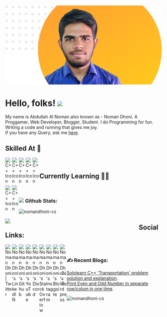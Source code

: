 [![Header](https://raw.githubusercontent.com/nomandhoni-cs/nomandhoni-cs/master/banner/profile.png "Header")](https://dailynoman.blogspot.com/p/contact.html)

# Hello, folks! <img src="https://raw.githubusercontent.com/MartinHeinz/MartinHeinz/master/wave.gif" width="30px">
My name is Abdullah Al Noman also known as - Noman Dhoni.  A Proggamer, Web Developer, Blogger, Student. I do Programming for fun. Writing a code and running that gives me joy.
<br />
If you have any Query, ask me <a href="https://dailynoman.blogspot.com/p/contact.html" target="_blank">here</a>.
<br />
## Skilled At :muscle:
  <img align="left" alt="C++ Icon" width="22px" src="https://cdn.worldvectorlogo.com/logos/c.svg" />
  <img align="left" alt="C++ Icon" width="22px" src="https://cdn.worldvectorlogo.com/logos/c-1.svg" />
  <img align="left" alt="C++ Icon" width="22px" src="https://cdn.worldvectorlogo.com/logos/html-1.svg" />
  <img align="left" alt="C++ Icon" width="22px" src="https://cdn.worldvectorlogo.com/logos/css-3.svg" />
  <img align="left" alt="C++ Icon" width="22px" src="https://cdn.worldvectorlogo.com/logos/wordpress-icon.svg" />
  <br />
<!--C, C++, HTML, CSS.-->

## 	Currently Learning :technologist: 
 <img align="left" alt="C++ Icon" width="22px" src="https://cdn.worldvectorlogo.com/logos/logo-javascript.svg" />
  <img align="left" alt="C++ Icon" width="22px" src="https://cdn.worldvectorlogo.com/logos/python-5.svg" /><br />
  
<!--
 Also known as Noman Dhoni AKA – The most dedicated Programmer in Bangladesh is considered to be the most dedicated man in BD as well.
-->
### <img src="https://media.giphy.com/media/ZCN6F3FAkwsyOGU2RS/giphy.gif" width="40"> **Github Stats:**
<p align="left"> <img src="https://github-readme-stats.vercel.app/api?username=nomandhoni-cs&show_icons=true&count_private=true&theme=dark" alt="nomandhoni-cs" />
<p align="left">
   <img width="430" align="left" src="https://github-readme-streak-stats.herokuapp.com/?user=nomandhoni-cs&theme=algolia&hide_border=false"/>
</p>



## Social Links:
<!-- Start of Social Links -->
<a href="https://twitter.com/nomandhoni/">
  <img align="left" alt="Noman Dhoni | Twitter" width="22px" src="https://raw.githubusercontent.com/peterthehan/peterthehan/master/assets/twitter.svg" />
</a>
<a href="https://www.linkedin.com/in/nomandhoni/">
  <img align="left" alt="Noman Dhoni's LinkedIN" width="22px" src="https://raw.githubusercontent.com/peterthehan/peterthehan/master/assets/linkedin.svg" />
</a>
   <a href="https://www.github.com/nomandhoni-cs/">
  <img align="left" alt="Noman Dhoni's Github" width="22px" src="https://raw.githubusercontent.com/peterthehan/peterthehan/master/assets/github.svg" />
</a> 
<!-- <a href="https://www.reddit.com/u/nomandhoni/">
  <img align="left" alt="Noman Dhoni's Reddit" width="22px" src="https://raw.githubusercontent.com/peterthehan/peterthehan/master/assets/reddit.svg" />
</a> -->
<a href="https://www.youtube.com/channel/UCuaJjafI8UDINr3piGJhqng">
  <img align="left" alt="Noman Dhoni's YouTube" width="22px" src="https://raw.githubusercontent.com/peterthehan/peterthehan/master/assets/youtube.svg" />
</a> 
  <a href="https://www.linkedin.com/in/nomandhoni/">
  <img align="left" alt="Noman Dhoni's Discord" width="22px" src="https://raw.githubusercontent.com/peterthehan/peterthehan/master/assets/discord.svg" />
</a> 
  <a href="https://stackoverflow.com/users/16659520/nomandhoni">
  <img align="left" alt="Noman Dhoni's Stack Overflow" width="22px" src="https://cdn.iconscout.com/icon/free/png-256/stackoverflow-2752065-2284882.png" />
</a> 
  <a href="https://www.instagram.com/nomandhoni/">
  <img align="left" alt="Noman Dhoni's Instagram" width="22px" src="https://cdn.worldvectorlogo.com/logos/instagram-2016-5.svg" />
</a> 
  <!-- <a href="https://www.linkedin.com/in/nomandhoni/">
  <img align="left" alt="Abhishek's LinkedIN" width="22px" src="https://raw.githubusercontent.com/peterthehan/peterthehan/master/assets/twitch.svg" />
</a> -->
 <!-- <a href="https://facebook.com/nomandhoni.official">
  <img align="left" alt="" width="22px" src="https://raw.githubusercontent.com/peterthehan/peterthehan/master/assets/facebook.svg" />
</a> -->
  <a href="https://dailynoman.blogspot.com/">
  <img align="left" alt="Noman Dhoni's Blogsite" width="22px" src="https://cdn.worldvectorlogo.com/logos/blogger-1.svg" />
</a> 
  <a href="https://nomandhoni.wordpress.com/">
  <img align="left" alt="Noman Dhoni's Wordpress" width="22px" src="https://cdn.worldvectorlogo.com/logos/wordpress-blue.svg" />
</a><br />

 <!--Blogpost -->
### &#x270d; Recent Blogs:
1. [Sololearn C++ 'Transportation' problem solution and explanation](https://dailynoman.blogspot.com/2021/07/transportation-problem.html).
2. [Print Even and Odd Number in separate row/colum in one time](https://dailynoman.blogspot.com/2021/07/print-even-and-odd-number-in-separate.html).
<!---
nomandhoni-cs/nomandhoni-cs is a ✨ special ✨ repository because its `README.md` (this file) appears on your GitHub profile.
You can click the Preview link to take a look at your changes.
--->

<p align="left"> <img src="https://komarev.com/ghpvc/?username=nomandhoni-cs&label=Profile%20views&color=0e75b6&style=flat" alt="nomandhoni-cs" /> </p>  
  

